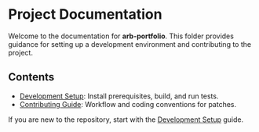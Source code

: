 # Project Documentation

Welcome to the documentation for **arb-portfolio**. This folder provides guidance for setting up a development environment and contributing to the project.

## Contents

- [Development Setup](development.md): Install prerequisites, build, and run tests.
- [Contributing Guide](contributing.md): Workflow and coding conventions for patches.

If you are new to the repository, start with the [Development Setup](development.md) guide.
